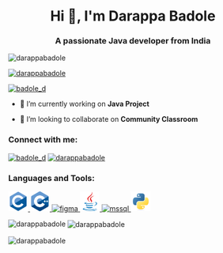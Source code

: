 <h1 align="center">Hi 👋, I'm Darappa Badole</h1>
<h3 align="center">A passionate Java developer from India</h3>

<p align="left"> <img src="https://komarev.com/ghpvc/?username=darappabadole&label=Profile%20views&color=0e75b6&style=flat" alt="darappabadole" /> </p>

<p align="left"> <a href="https://github.com/ryo-ma/github-profile-trophy"><img src="https://github-profile-trophy.vercel.app/?username=darappabadole" alt="darappabadole" /></a> </p>

<p align="left"> <a href="https://twitter.com/badole_d" target="blank"><img src="https://img.shields.io/twitter/follow/badole_d?logo=twitter&style=for-the-badge" alt="badole_d" /></a> </p>

- 🔭 I’m currently working on **Java Project**

- 👯 I’m looking to collaborate on **Community Classroom**

<h3 align="left">Connect with me:</h3>
<p align="left">
<a href="https://twitter.com/badole_d" target="blank"><img align="center" src="https://raw.githubusercontent.com/rahuldkjain/github-profile-readme-generator/master/src/images/icons/Social/twitter.svg" alt="badole_d" height="30" width="40" /></a>
<a href=https://www.linkedin.com/in/darappa-badole-b5b40124b/" target="blank"><img align="center" src="https://raw.githubusercontent.com/rahuldkjain/github-profile-readme-generator/master/src/images/icons/Social/linked-in-alt.svg" alt="darappabadole" height="30" width="40" /></a>
</p>

<h3 align="left">Languages and Tools:</h3>
<p align="left"> <a href="https://www.cprogramming.com/" target="_blank" rel="noreferrer"> <img src="https://raw.githubusercontent.com/devicons/devicon/master/icons/c/c-original.svg" alt="c" width="40" height="40"/> </a> <a href="https://www.w3schools.com/cpp/" target="_blank" rel="noreferrer"> <img src="https://raw.githubusercontent.com/devicons/devicon/master/icons/cplusplus/cplusplus-original.svg" alt="cplusplus" width="40" height="40"/> </a> <a href="https://www.figma.com/" target="_blank" rel="noreferrer"> <img src="https://www.vectorlogo.zone/logos/figma/figma-icon.svg" alt="figma" width="40" height="40"/> </a> <a href="https://www.java.com" target="_blank" rel="noreferrer"> <img src="https://raw.githubusercontent.com/devicons/devicon/master/icons/java/java-original.svg" alt="java" width="40" height="40"/> </a> <a href="https://www.microsoft.com/en-us/sql-server" target="_blank" rel="noreferrer"> <img src="https://www.svgrepo.com/show/303229/microsoft-sql-server-logo.svg" alt="mssql" width="40" height="40"/> </a> <a href="https://www.python.org" target="_blank" rel="noreferrer"> <img src="https://raw.githubusercontent.com/devicons/devicon/master/icons/python/python-original.svg" alt="python" width="40" height="40"/> </a> </p>

<p><img align="left" src="https://github-readme-stats.vercel.app/api/top-langs?username=darappabadole&show_icons=true&locale=en&layout=compact" alt="darappabadole" /></p>

<p>&nbsp;<img align="center" src="https://github-readme-stats.vercel.app/api?username=darappabadole&show_icons=true&locale=en" alt="darappabadole" /></p>

<p><img align="center" src="https://github-readme-streak-stats.herokuapp.com/?user=darappabadole&" alt="darappabadole" /></p>
